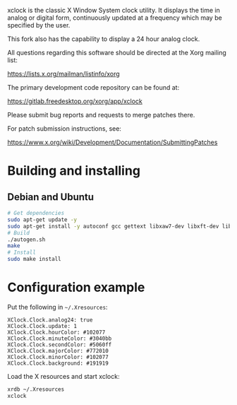 xclock is the classic X Window System clock utility.  It displays
the time in analog or digital form, continuously updated at a
frequency which may be specified by the user.

This fork also has the capability to display a 24 hour analog clock.

All questions regarding this software should be directed at the
Xorg mailing list:

  https://lists.x.org/mailman/listinfo/xorg

The primary development code repository can be found at:

  https://gitlab.freedesktop.org/xorg/app/xclock

Please submit bug reports and requests to merge patches there.

For patch submission instructions, see:

  https://www.x.org/wiki/Development/Documentation/SubmittingPatches

# Building and installing

## Debian and Ubuntu

```sh
# Get dependencies
sudo apt-get update -y
sudo apt-get install -y autoconf gcc gettext libxaw7-dev libxft-dev libxkbfile-dev make pkg-config xutils-dev
# Build
./autogen.sh
make
# Install
sudo make install
```

# Configuration example

Put the following in `~/.Xresources`:
```
XClock.Clock.analog24: true
XClock.Clock.update: 1
XClock.Clock.hourColor: #102077
XClock.Clock.minuteColor: #3040bb
XClock.Clock.secondColor: #5060ff
XClock.Clock.majorColor: #772010
XClock.Clock.minorColor: #102077
XClock.Clock.background: #191919
```

Load the X resources and start xclock:
```sh
xrdb ~/.Xresources
xclock
```
